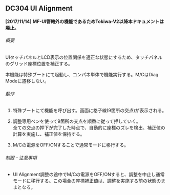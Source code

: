 ## DC304 UI Alignment
**\[2017/11/14\]**
**MF-UI管轄外の機能であるためTokiwa-V2以降本ドキュメントは廃止。**

###### 概要

UIタッチパネルとLCD表示の位置関係を適正な状態にするため、タッチパネルのグリッド座標位置を補正する。

本機能は特殊ブートにて起動し、コンパネ単体で機能実行する。M/CはDiag
Modeに遷移しない。

###### 動作

1) 特殊ブートにて機能を呼び出す。画面に格子線(9箇所の交点)が表示される。

2) 調整専用ペンを使って9箇所の交点を順番に従って押していく。  
全ての交点の押下が完了した時点で、自動的に座標のズレを検出、補正値の計算を実施し、補正値を保持する。

3) M/Cの電源をOFF/ONすることで通常モードに移行する。

###### 制限・注意事項

- UI
Alignment調整の途中でM/Cの電源をOFF/ONすると、調整を中止し通常モードに移行する。この場合の座標補正値は、調整を実施する前の状態のままとなる。